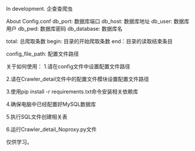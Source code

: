 In development.
企查查爬虫

About Config.conf
db_port: 数据库端口
db_host: 数据库地址
db_user: 数据库用户
db_pwd: 数据库密码
db_database: 数据库名

total: 总爬取条数
begin: 目录的开始爬取条数
end：目录的读取结束条目

config_file_path: 配置文件路径

关于如何使用：
1.请在config文件中设置配置文件路径

2.请在Crawler_detail文件中的配置文件模块设置配置文件路径

3.使用pip install -r requirements.txt命令安装相关依赖库

4.确保电脑中已经配置好MySQL数据库

5.执行SQL文件创建相关表

6.运行Crawler_detail_Noproxy.py文件

仅供学习。
